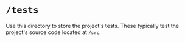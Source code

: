 # `/tests`

Use this directory to store the project's tests. These typically test the project's source code located at `/src`.
